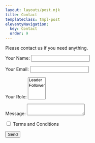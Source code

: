 ```yaml
---
layout: layouts/post.njk
title: Contact
templateClass: tmpl-post
eleventyNavigation:
  key: Contact
  order: 9
---
```


Please contact us if you need anything.

<form name="contact" method="POST" data-netlify="true">
  <p>
    <label>Your Name: <input type="text" name="name" /></label>   
  </p>
  <p>
    <label>Your Email: <input type="email" name="email" /></label>
  </p>
  <p>
    <label>Your Role: <select name="role[]" multiple>
      <option value="leader">Leader</option>
      <option value="follower">Follower</option>
    </select></label>
  </p>
  <p>
    <label>Message: <textarea name="message"></textarea></label>
  </p>
  <p>
  <input type="checkbox">
  <label for="Terms and Conditions">Terms and Conditions</label><br>
  </p>
  <p>
    <button type="submit">Send</button>
  </p>
</form>

